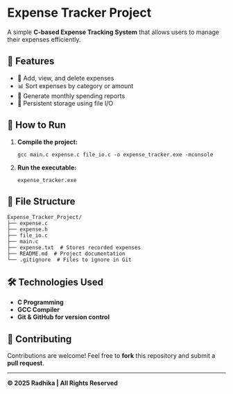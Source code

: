# Expense Tracker Project

A simple **C-based Expense Tracking System** that allows users to manage their expenses efficiently.

## 📌 Features
- 📂 Add, view, and delete expenses
- 📊 Sort expenses by category or amount
- 📅 Generate monthly spending reports
- 💾 Persistent storage using file I/O

## 🚀 How to Run
1. **Compile the project:**
   ```
   gcc main.c expense.c file_io.c -o expense_tracker.exe -mconsole
   ```
2. **Run the executable:**
   ```
   expense_tracker.exe
   ```

## 📜 File Structure
```
Expense_Tracker_Project/
├── expense.c
├── expense.h
├── file_io.c
├── main.c
├── expense.txt  # Stores recorded expenses
├── README.md  # Project documentation
└── .gitignore  # Files to ignore in Git
```

## 🛠️ Technologies Used
- **C Programming**
- **GCC Compiler**
- **Git & GitHub for version control**


## 🤝 Contributing
Contributions are welcome! Feel free to **fork** this repository and submit a **pull request**.

---

**© 2025 Radhika | All Rights Reserved**

